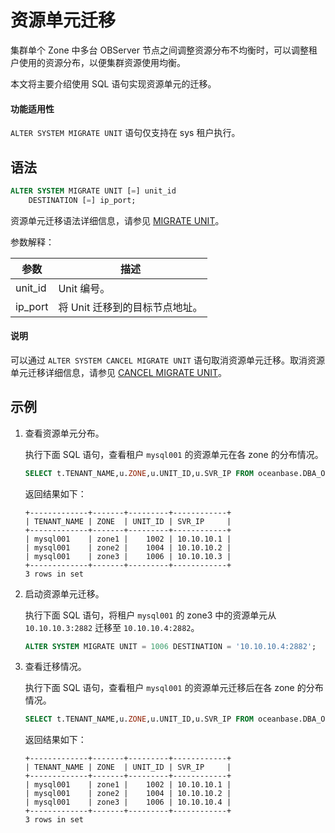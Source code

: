 # 资源单元迁移

集群单个 Zone 中多台 OBServer 节点之间调整资源分布不均衡时，可以调整租户使用的资源分布，以便集群资源使用均衡。

本文将主要介绍使用 SQL 语句实现资源单元的迁移。

  <main id="notice" >
    <h4>功能适用性</h4>
    <p><code>ALTER SYSTEM MIGRATE UNIT</code> 语句仅支持在 sys 租户执行。</p>
  </main>

## 语法

```sql
ALTER SYSTEM MIGRATE UNIT [=] unit_id 
    DESTINATION [=] ip_port;
```

资源单元迁移语法详细信息，请参见 [MIGRATE UNIT](../../700.reference/400.development-reference/100.sql-syntax/100.system-tenants/200.alter-system/1400.migrate-unit.md)。

参数解释：

|   参数   |               描述                |
| ------- | -------------------------------- |
| unit_id | Unit 编号。                       |
| ip_port | 将 Unit 迁移到的目标节点地址。 |

  <main id="notice" type='explain'>
    <h4>说明</h4>
    <p>可以通过 <code>ALTER SYSTEM CANCEL MIGRATE UNIT</code> 语句取消资源单元迁移。取消资源单元迁移详细信息，请参见 <a href="../../700.reference/400.development-reference/100.sql-syntax/100.system-tenants/200.alter-system/400.cancel-migrate-unit.md">CANCEL MIGRATE UNIT</a>。</p>
  </main>

## 示例

1. 查看资源单元分布。

    执行下面 SQL 语句，查看租户 `mysql001` 的资源单元在各 zone 的分布情况。

    ```sql
    SELECT t.TENANT_NAME,u.ZONE,u.UNIT_ID,u.SVR_IP FROM oceanbase.DBA_OB_TENANTS t,oceanbase.DBA_OB_UNITS u WHERE t.TENANT_ID=u.TENANT_ID AND t.TENANT_NAME='mysql001';
    ```

    返回结果如下：

    ```shell
    +-------------+-------+---------+------------+
    | TENANT_NAME | ZONE  | UNIT_ID | SVR_IP     |
    +-------------+-------+---------+------------+
    | mysql001    | zone1 |    1002 | 10.10.10.1 |
    | mysql001    | zone2 |    1004 | 10.10.10.2 |
    | mysql001    | zone3 |    1006 | 10.10.10.3 |
    +-------------+-------+---------+------------+
    3 rows in set
    ```

2. 启动资源单元迁移。

    执行下面 SQL 语句，将租户 `mysql001` 的 zone3 中的资源单元从 `10.10.10.3:2882` 迁移至 `10.10.10.4:2882`。

    ```sql
    ALTER SYSTEM MIGRATE UNIT = 1006 DESTINATION = '10.10.10.4:2882';
    ```

3. 查看迁移情况。

    执行下面 SQL 语句，查看租户 `mysql001` 的资源单元迁移后在各 zone 的分布情况。

    ```sql
    SELECT t.TENANT_NAME,u.ZONE,u.UNIT_ID,u.SVR_IP FROM oceanbase.DBA_OB_TENANTS t,oceanbase.DBA_OB_UNITS u  WHERE t.TENANT_ID=u.TENANT_ID AND t.TENANT_NAME='mysql001';
    ```

    返回结果如下：

    ```shell
    +-------------+-------+---------+------------+
    | TENANT_NAME | ZONE  | UNIT_ID | SVR_IP     |
    +-------------+-------+---------+------------+
    | mysql001    | zone1 |    1002 | 10.10.10.1 |
    | mysql001    | zone2 |    1004 | 10.10.10.2 |
    | mysql001    | zone3 |    1006 | 10.10.10.4 |
    +-------------+-------+---------+------------+
    3 rows in set
    ```
